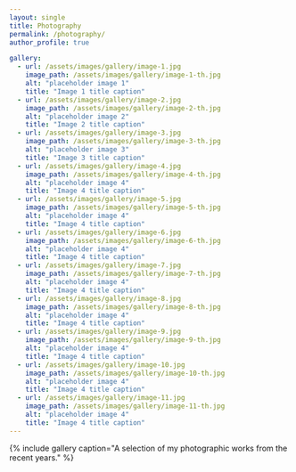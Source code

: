 ```yaml
---
layout: single
title: Photography
permalink: /photography/
author_profile: true

gallery:
  - url: /assets/images/gallery/image-1.jpg
    image_path: /assets/images/gallery/image-1-th.jpg
    alt: "placeholder image 1"
    title: "Image 1 title caption"
  - url: /assets/images/gallery/image-2.jpg
    image_path: /assets/images/gallery/image-2-th.jpg
    alt: "placeholder image 2"
    title: "Image 2 title caption"
  - url: /assets/images/gallery/image-3.jpg
    image_path: /assets/images/gallery/image-3-th.jpg
    alt: "placeholder image 3"
    title: "Image 3 title caption"
  - url: /assets/images/gallery/image-4.jpg
    image_path: /assets/images/gallery/image-4-th.jpg
    alt: "placeholder image 4"
    title: "Image 4 title caption"
  - url: /assets/images/gallery/image-5.jpg
    image_path: /assets/images/gallery/image-5-th.jpg
    alt: "placeholder image 4"
    title: "Image 4 title caption"
  - url: /assets/images/gallery/image-6.jpg
    image_path: /assets/images/gallery/image-6-th.jpg
    alt: "placeholder image 4"
    title: "Image 4 title caption"
  - url: /assets/images/gallery/image-7.jpg
    image_path: /assets/images/gallery/image-7-th.jpg
    alt: "placeholder image 4"
    title: "Image 4 title caption"
  - url: /assets/images/gallery/image-8.jpg
    image_path: /assets/images/gallery/image-8-th.jpg
    alt: "placeholder image 4"
    title: "Image 4 title caption"
  - url: /assets/images/gallery/image-9.jpg
    image_path: /assets/images/gallery/image-9-th.jpg
    alt: "placeholder image 4"
    title: "Image 4 title caption"
  - url: /assets/images/gallery/image-10.jpg
    image_path: /assets/images/gallery/image-10-th.jpg
    alt: "placeholder image 4"
    title: "Image 4 title caption"
  - url: /assets/images/gallery/image-11.jpg
    image_path: /assets/images/gallery/image-11-th.jpg
    alt: "placeholder image 4"
    title: "Image 4 title caption"
---
```


{% include gallery caption="A selection of my photographic works from the recent years." %}
